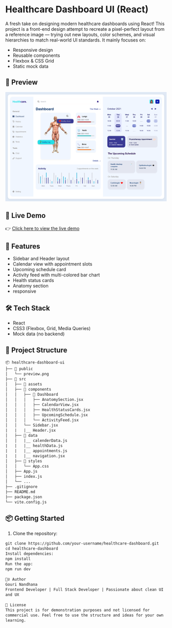 # Healthcare Dashboard UI (React)

 A fresh take on designing modern healthcare dashboards using React! This project is a front-end design attempt to recreate a pixel-perfect layout from a reference image — trying out new layouts, color schemes, and visual hierarchies to match real-world UI standards. It mainly focuses on:

- Responsive design
- Reusable components
- Flexbox & CSS Grid
- Static mock data

## 📸 Preview

![Dashboard Preview](./src/assets/preview.png)

## 🚀 Live Demo

👉 [Click here to view the live demo](https://fitpeo-healthcare.vercel.app/) 

## 🚀 Features

- Sidebar and Header layout
- Calendar view with appointment slots
- Upcoming schedule card
- Activity feed with multi-colored bar chart
- Health status cards
- Anatomy section
- responsive

## 🛠️ Tech Stack

- React
- CSS3 (Flexbox, Grid, Media Queries)
- Mock data (no backend)

## 📂 Project Structure
```text
📦 healthcare-dashboard-ui
├── 📁 public
│   └── preview.png
├── 📁 src
│   ├── 📁 assets     
│   ├── 📁 components
│   │   ├── 📁 Dashboard
│   │   │   ├── AnatomySection.jsx
│   │   │   ├── CalendarView.jsx
│   │   │   ├── HealthStatusCards.jsx
│   │   │   ├── UpcomingSchedule.jsx
│   │   │   └── ActivityFeed.jsx
│   │   └── Sidebar.jsx
|   |   |__ Header.jsx
│   ├── 📁 data
│   │   |__ calenderData.js
|   |   |__ healthData.js
|   |   |__ appointments.js
|   |   |__ navigation.jsx
│   ├── 📁 styles
│   │   └── App.css
│   ├── App.js
│   ├── index.js
│   └── ...
├── .gitignore
├── README.md
├── package.json
└── vite.config.js
```


## 📦 Getting Started

1. Clone the repository:

```
git clone https://github.com/your-username/healthcare-dashboard.git
cd healthcare-dashboard
Install dependencies:
npm install
Run the app:
npm run dev

🙋‍♀️ Author
Gouri Nandhana
Frontend Developer | Full Stack Developer | Passionate about clean UI and UX

📄 License
This project is for demonstration purposes and not licensed for commercial use. Feel free to use the structure and ideas for your own learning.
